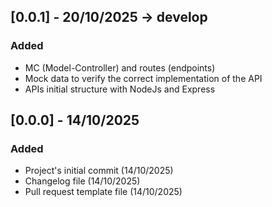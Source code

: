 ## [0.0.1] - 20/10/2025  -> develop

### Added

 - MC (Model-Controller) and routes (endpoints)
 - Mock data to verify the correct implementation of the API
 - APIs initial structure with NodeJs and Express

## [0.0.0] - 14/10/2025

### Added

 - Project's initial commit (14/10/2025)
 - Changelog file (14/10/2025)
 - Pull request template file (14/10/2025)